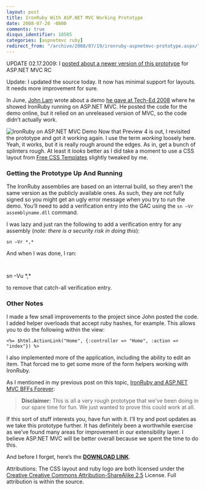 ```yaml
---
layout: post
title: IronRuby With ASP.NET MVC Working Prototype
date: 2008-07-20 -0800
comments: true
disqus_identifier: 18505
categories: [aspnetmvc ruby]
redirect_from: "/archive/2008/07/19/ironruby-aspnetmvc-prototype.aspx/"
---
```


UPDATE 02.17.2009: I [posted about a newer version of this
prototype](https://haacked.com/archive/2009/02/17/aspnetmvc-ironruby-with-filters.aspx "ASP.NET MVC with IronRuby and Filters")
for ASP.NET MVC RC

Update: I updated the source today. It now has minimal support for
layouts. It needs more improvement for sure.

In June, [John Lam](http://www.iunknown.com/ "John Lam") wrote about a
demo [he gave at Tech-Ed
2008](http://www.iunknown.com/2008/06/ironruby-and-aspnet-mvc.html "IronRuby and ASP.NET MVC")
where he showed IronRuby running on ASP.NET MVC. He posted the code for
the demo online, but it relied on an unreleased version of MVC, so the
code didn’t actually work.

![IronRuby on ASP.NET MVC
Demo](https://haacked.com/images/haacked_com/WindowsLiveWriter/IronRubyWithASP.NETMVCWorkingPrototype_BDF3/IronRuby%20on%20ASP.NET%20MVC%20Demo%20-%20Windows%20Internet%20Explorer_3.png "IronRuby on ASP.NET MVC Demo")
Now that Preview 4 is out, I revisited the prototype and got it working
again. I use the term *working* loosely here. Yeah, it works, but it is
really rough around the edges. As in, get a bunch of splinters rough. At
least it *looks* better as I did take a moment to use a CSS layout from
[Free CSS
Templates](http://www.free-css-templates.com/ "Free CSS Templates")
slightly tweaked by me.

### Getting the Prototype Up And Running

The IronRuby assemblies are based on an internal build, so they aren’t
the same version as the publicly available ones. As such, they are not
fully signed so you might get an ugly error message when you try to run
the demo. You’ll need to add a verification entry into the GAC using the
`sn –Vr assemblyname.dll` command.

I was lazy and just ran the following to add a verification entry for
any assembly (*note: there is a security risk in doing this*):

`sn –Vr *,*`

And when I was done, I ran:

`   `

sn –Vu \*,\*

to remove that catch-all verification entry.

### Other Notes

I made a few small improvements to the project since John posted the
code. I added helper overloads that accept ruby hashes, for example.
This allows you to do the following within the view:

```aspx-cs
<%= $html.ActionLink("Home", {:controller => "Home", :action => "index"}) %>
```

I also implemented more of the application, including the ability to
edit an item. That forced me to get some more of the form helpers
working with IronRuby.

As I mentioned in my previous post on this topic, [IronRuby and ASP.NET
MVC BFFs
Forever](https://haacked.com/archive/2008/06/12/ironruby-and-asp.net-bffs-forever.aspx "IronRuby and MVC"):

> **Disclaimer:** This is all a very rough prototype that we’ve been
> doing in our spare time for fun. We just wanted to prove this could
> work at all.

If this sort of stuff interests you, have fun with it. I’ll try and post
updates as we take this prototype further. It has definitely been a
worthwhile exercise as we’ve found many areas for improvement in our
extensibility layer. I believe ASP.NET MVC will be better overall
because we spent the time to do this.

And before I forget, here’s the **[DOWNLOAD
LINK](https://haacked.com/code/IronRubyMvcDemo.zip "IronRubyMVC Demo")**.

Attributions: The CSS layout and ruby logo are both licensed under the
[Creative Creative Commons Attribution-ShareAlike
2.5](http://creativecommons.org/licenses/by-sa/2.5/ "Creative Commons Share Alike 2.5")
License. Full attribution is within the source.
